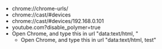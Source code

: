 * chrome://chrome-urls/
* chrome://cast/#devices
* chrome://cast/#devices/192.168.0.101
* youtube.com?disable_polymer=true
* Open Chrome, and type this in url "data:text/html, <html contenteditable>"
  * Open Chrome, and type this in url "data:text/html, <html>test</html>"